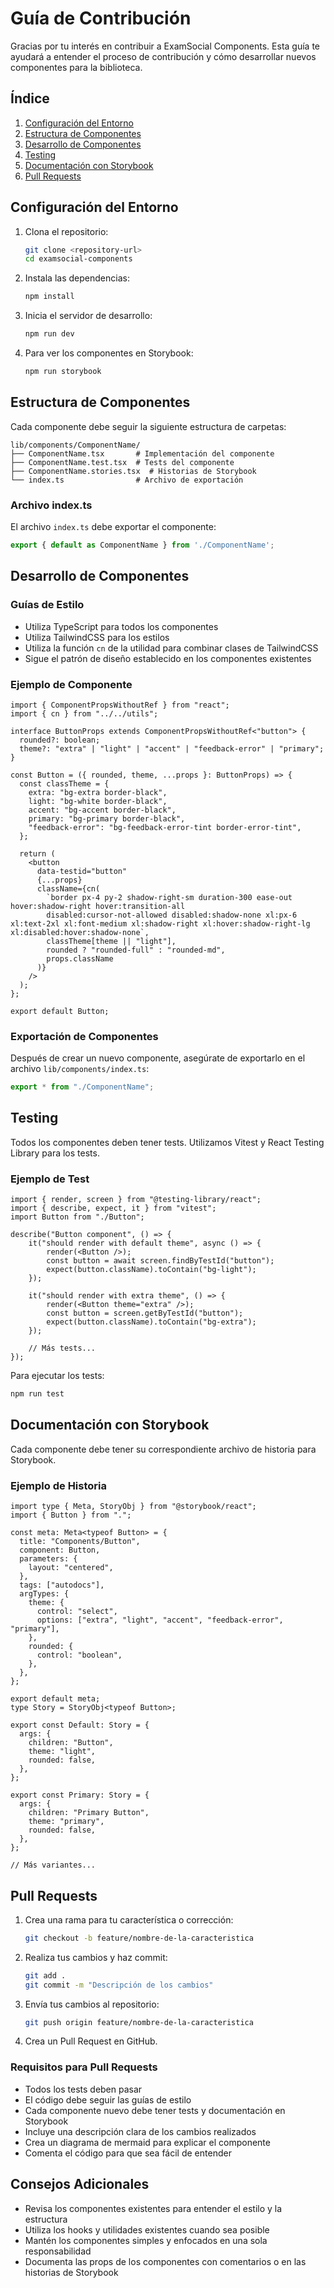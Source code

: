 # Guía de Contribución

Gracias por tu interés en contribuir a ExamSocial Components. Esta guía te ayudará a entender el proceso de contribución y cómo desarrollar nuevos componentes para la biblioteca.

## Índice

1. [Configuración del Entorno](#configuración-del-entorno)
2. [Estructura de Componentes](#estructura-de-componentes)
3. [Desarrollo de Componentes](#desarrollo-de-componentes)
4. [Testing](#testing)
5. [Documentación con Storybook](#documentación-con-storybook)
6. [Pull Requests](#pull-requests)

## Configuración del Entorno

1. Clona el repositorio:
   ```bash
   git clone <repository-url>
   cd examsocial-components
   ```

2. Instala las dependencias:
   ```bash
   npm install
   ```

3. Inicia el servidor de desarrollo:
   ```bash
   npm run dev
   ```

4. Para ver los componentes en Storybook:
   ```bash
   npm run storybook
   ```

## Estructura de Componentes

Cada componente debe seguir la siguiente estructura de carpetas:

```
lib/components/ComponentName/
├── ComponentName.tsx       # Implementación del componente
├── ComponentName.test.tsx  # Tests del componente
├── ComponentName.stories.tsx  # Historias de Storybook
└── index.ts                # Archivo de exportación
```

### Archivo index.ts

El archivo `index.ts` debe exportar el componente:

```typescript
export { default as ComponentName } from './ComponentName';
```

## Desarrollo de Componentes

### Guías de Estilo

- Utiliza TypeScript para todos los componentes
- Utiliza TailwindCSS para los estilos
- Utiliza la función `cn` de la utilidad para combinar clases de TailwindCSS
- Sigue el patrón de diseño establecido en los componentes existentes

### Ejemplo de Componente

```tsx
import { ComponentPropsWithoutRef } from "react";
import { cn } from "../../utils";

interface ButtonProps extends ComponentPropsWithoutRef<"button"> {
  rounded?: boolean;
  theme?: "extra" | "light" | "accent" | "feedback-error" | "primary";
}

const Button = ({ rounded, theme, ...props }: ButtonProps) => {
  const classTheme = {
    extra: "bg-extra border-black",
    light: "bg-white border-black",
    accent: "bg-accent border-black",
    primary: "bg-primary border-black",
    "feedback-error": "bg-feedback-error-tint border-error-tint",
  };

  return (
    <button
      data-testid="button"
      {...props}
      className={cn(
        `border px-4 py-2 shadow-right-sm duration-300 ease-out hover:shadow-right hover:transition-all
        disabled:cursor-not-allowed disabled:shadow-none xl:px-6 xl:text-2xl xl:font-medium xl:shadow-right xl:hover:shadow-right-lg  xl:disabled:hover:shadow-none`,
        classTheme[theme || "light"],
        rounded ? "rounded-full" : "rounded-md",
        props.className
      )}
    />
  );
};

export default Button;
```

### Exportación de Componentes

Después de crear un nuevo componente, asegúrate de exportarlo en el archivo `lib/components/index.ts`:

```typescript
export * from "./ComponentName";
```

## Testing

Todos los componentes deben tener tests. Utilizamos Vitest y React Testing Library para los tests.

### Ejemplo de Test

```tsx
import { render, screen } from "@testing-library/react";
import { describe, expect, it } from "vitest";
import Button from "./Button";

describe("Button component", () => {
    it("should render with default theme", async () => {
        render(<Button />);
        const button = await screen.findByTestId("button");
        expect(button.className).toContain("bg-light");
    });

    it("should render with extra theme", () => {
        render(<Button theme="extra" />);
        const button = screen.getByTestId("button");
        expect(button.className).toContain("bg-extra");
    });

    // Más tests...
});
```

Para ejecutar los tests:

```bash
npm run test
```

## Documentación con Storybook

Cada componente debe tener su correspondiente archivo de historia para Storybook.

### Ejemplo de Historia

```tsx
import type { Meta, StoryObj } from "@storybook/react";
import { Button } from ".";

const meta: Meta<typeof Button> = {
  title: "Components/Button",
  component: Button,
  parameters: {
    layout: "centered",
  },
  tags: ["autodocs"],
  argTypes: {
    theme: {
      control: "select",
      options: ["extra", "light", "accent", "feedback-error", "primary"],
    },
    rounded: {
      control: "boolean",
    },
  },
};

export default meta;
type Story = StoryObj<typeof Button>;

export const Default: Story = {
  args: {
    children: "Button",
    theme: "light",
    rounded: false,
  },
};

export const Primary: Story = {
  args: {
    children: "Primary Button",
    theme: "primary",
    rounded: false,
  },
};

// Más variantes...
```

## Pull Requests

1. Crea una rama para tu característica o corrección:
   ```bash
   git checkout -b feature/nombre-de-la-caracteristica
   ```

2. Realiza tus cambios y haz commit:
   ```bash
   git add .
   git commit -m "Descripción de los cambios"
   ```

3. Envía tus cambios al repositorio:
   ```bash
   git push origin feature/nombre-de-la-caracteristica
   ```

4. Crea un Pull Request en GitHub.

### Requisitos para Pull Requests

- Todos los tests deben pasar
- El código debe seguir las guías de estilo
- Cada componente nuevo debe tener tests y documentación en Storybook
- Incluye una descripción clara de los cambios realizados
- Crea un diagrama de mermaid para explicar el componente
- Comenta el código para que sea fácil de entender

## Consejos Adicionales

- Revisa los componentes existentes para entender el estilo y la estructura
- Utiliza los hooks y utilidades existentes cuando sea posible
- Mantén los componentes simples y enfocados en una sola responsabilidad
- Documenta las props de los componentes con comentarios o en las historias de Storybook 